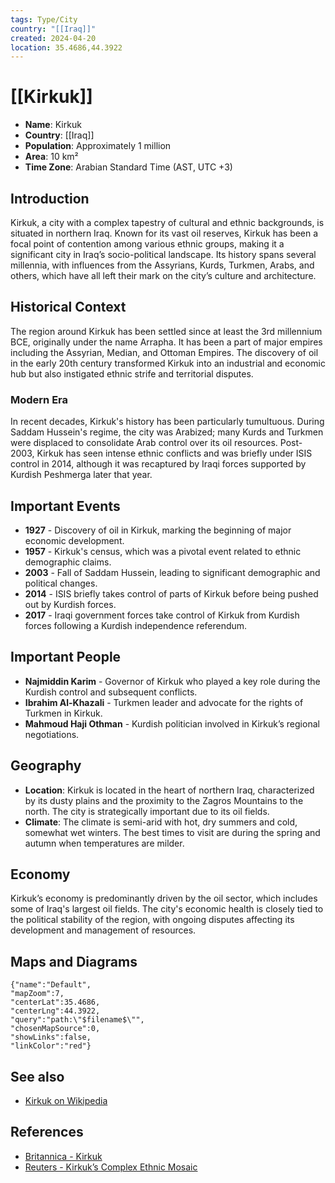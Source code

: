 ```yaml
---
tags: Type/City
country: "[[Iraq]]"
created: 2024-04-20
location: 35.4686,44.3922
---
```


# [[Kirkuk]]

- **Name**: Kirkuk
- **Country**: [[Iraq]]
- **Population**: Approximately 1 million
- **Area**: 10 km²
- **Time Zone**: Arabian Standard Time (AST, UTC +3)

## Introduction

Kirkuk, a city with a complex tapestry of cultural and ethnic backgrounds, is situated in northern Iraq. Known for its vast oil reserves, Kirkuk has been a focal point of contention among various ethnic groups, making it a significant city in Iraq’s socio-political landscape. Its history spans several millennia, with influences from the Assyrians, Kurds, Turkmen, Arabs, and others, which have all left their mark on the city’s culture and architecture.

## Historical Context

The region around Kirkuk has been settled since at least the 3rd millennium BCE, originally under the name Arrapha. It has been a part of major empires including the Assyrian, Median, and Ottoman Empires. The discovery of oil in the early 20th century transformed Kirkuk into an industrial and economic hub but also instigated ethnic strife and territorial disputes.

### Modern Era

In recent decades, Kirkuk's history has been particularly tumultuous. During Saddam Hussein's regime, the city was Arabized; many Kurds and Turkmen were displaced to consolidate Arab control over its oil resources. Post-2003, Kirkuk has seen intense ethnic conflicts and was briefly under ISIS control in 2014, although it was recaptured by Iraqi forces supported by Kurdish Peshmerga later that year.

## Important Events

- **1927** - Discovery of oil in Kirkuk, marking the beginning of major economic development.
- **1957** - Kirkuk's census, which was a pivotal event related to ethnic demographic claims.
- **2003** - Fall of Saddam Hussein, leading to significant demographic and political changes.
- **2014** - ISIS briefly takes control of parts of Kirkuk before being pushed out by Kurdish forces.
- **2017** - Iraqi government forces take control of Kirkuk from Kurdish forces following a Kurdish independence referendum.

## Important People

- **Najmiddin Karim** - Governor of Kirkuk who played a key role during the Kurdish control and subsequent conflicts.
- **Ibrahim Al-Khazali** - Turkmen leader and advocate for the rights of Turkmen in Kirkuk.
- **Mahmoud Haji Othman** - Kurdish politician involved in Kirkuk’s regional negotiations.

## Geography

- **Location**:
  Kirkuk is located in the heart of northern Iraq, characterized by its dusty plains and the proximity to the Zagros Mountains to the north. The city is strategically important due to its oil fields.
- **Climate**:
  The climate is semi-arid with hot, dry summers and cold, somewhat wet winters. The best times to visit are during the spring and autumn when temperatures are milder.

## Economy

Kirkuk’s economy is predominantly driven by the oil sector, which includes some of Iraq's largest oil fields. The city's economic health is closely tied to the political stability of the region, with ongoing disputes affecting its development and management of resources.

## Maps and Diagrams

```mapview
{"name":"Default",
"mapZoom":7,
"centerLat":35.4686,
"centerLng":44.3922,
"query":"path:\"$filename$\"",
"chosenMapSource":0,
"showLinks":false,
"linkColor":"red"}
```

## See also

- [Kirkuk on Wikipedia](https://en.wikipedia.org/wiki/Kirkuk)

## References

- [Britannica - Kirkuk](https://www.britannica.com/place/Kirkuk)
- [Reuters - Kirkuk’s Complex Ethnic Mosaic](https://www.reuters.com/article/us-mideast-crisis-iraq-kirkuk-idUSKBN1CW0WB)
####